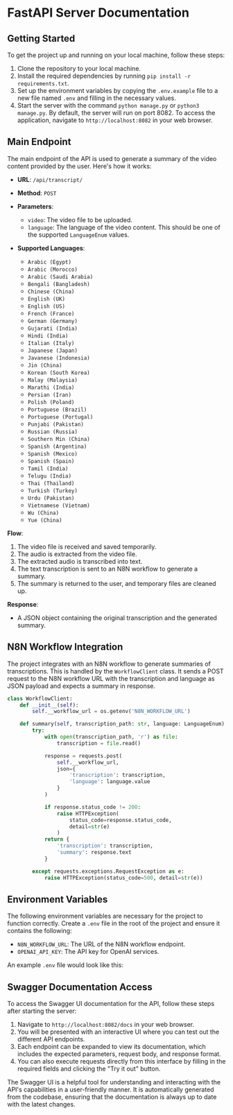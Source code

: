 # FastAPI Server Documentation

## Getting Started

To get the project up and running on your local machine, follow these steps:

1. Clone the repository to your local machine.
2. Install the required dependencies by running `pip install -r requirements.txt`.
3. Set up the environment variables by copying the `.env.example` file to a new file named `.env` and filling in the necessary values.
4. Start the server with the command `python manage.py` or `python3 manage.py`. By default, the server will run on port 8082. To access the application, navigate to `http://localhost:8082` in your web browser.

## Main Endpoint

The main endpoint of the API is used to generate a summary of the video content provided by the user. Here's how it works:

- **URL**: `/api/transcript/`
- **Method**: `POST`
- **Parameters**:

  - `video`: The video file to be uploaded.
  - `language`: The language of the video content. This should be one of the supported `LanguageEnum` values.

- **Supported Languages**:
  - `Arabic (Egypt)`
  - `Arabic (Morocco)`
  - `Arabic (Saudi Arabia)`
  - `Bengali (Bangladesh)`
  - `Chinese (China)`
  - `English (UK)`
  - `English (US)`
  - `French (France)`
  - `German (Germany)`
  - `Gujarati (India)`
  - `Hindi (India)`
  - `Italian (Italy)`
  - `Japanese (Japan)`
  - `Javanese (Indonesia)`
  - `Jin (China)`
  - `Korean (South Korea)`
  - `Malay (Malaysia)`
  - `Marathi (India)`
  - `Persian (Iran)`
  - `Polish (Poland)`
  - `Portuguese (Brazil)`
  - `Portuguese (Portugal)`
  - `Punjabi (Pakistan)`
  - `Russian (Russia)`
  - `Southern Min (China)`
  - `Spanish (Argentina)`
  - `Spanish (Mexico)`
  - `Spanish (Spain)`
  - `Tamil (India)`
  - `Telugu (India)`
  - `Thai (Thailand)`
  - `Turkish (Turkey)`
  - `Urdu (Pakistan)`
  - `Vietnamese (Vietnam)`
  - `Wu (China)`
  - `Yue (China)`

**Flow**:

1. The video file is received and saved temporarily.
2. The audio is extracted from the video file.
3. The extracted audio is transcribed into text.
4. The text transcription is sent to an N8N workflow to generate a summary.
5. The summary is returned to the user, and temporary files are cleaned up.

**Response**:

- A JSON object containing the original transcription and the generated summary.

## N8N Workflow Integration

The project integrates with an N8N workflow to generate summaries of transcriptions. This is handled by the `WorkflowClient` class. It sends a POST request to the N8N workflow URL with the transcription and language as JSON payload and expects a summary in response.

```12:40:server/app/clients/n8n/workflow_client.py
class WorkflowClient:
    def __init__(self):
        self.__workflow_url = os.getenv('N8N_WORKFLOW_URL')

    def summary(self, transcription_path: str, language: LanguageEnum):
        try:
            with open(transcription_path, 'r') as file:
                transcription = file.read()

            response = requests.post(
                self.__workflow_url,
                json={
                    'transcription': transcription,
                    'language': language.value
                }
            )

            if response.status_code != 200:
                raise HTTPException(
                    status_code=response.status_code,
                    detail=str(e)
                )
            return {
                'transcription': transcription,
                'summary': response.text
            }

        except requests.exceptions.RequestException as e:
            raise HTTPException(status_code=500, detail=str(e))
```

## Environment Variables

The following environment variables are necessary for the project to function correctly. Create a `.env` file in the root of the project and ensure it contains the following:

- `N8N_WORKFLOW_URL`: The URL of the N8N workflow endpoint.
- `OPENAI_API_KEY`: The API key for OpenAI services.

An example `.env` file would look like this:

## Swagger Documentation Access

To access the Swagger UI documentation for the API, follow these steps after starting the server:

1. Navigate to `http://localhost:8082/docs` in your web browser.
2. You will be presented with an interactive UI where you can test out the different API endpoints.
3. Each endpoint can be expanded to view its documentation, which includes the expected parameters, request body, and response format.
4. You can also execute requests directly from this interface by filling in the required fields and clicking the "Try it out" button.

The Swagger UI is a helpful tool for understanding and interacting with the API's capabilities in a user-friendly manner. It is automatically generated from the codebase, ensuring that the documentation is always up to date with the latest changes.
